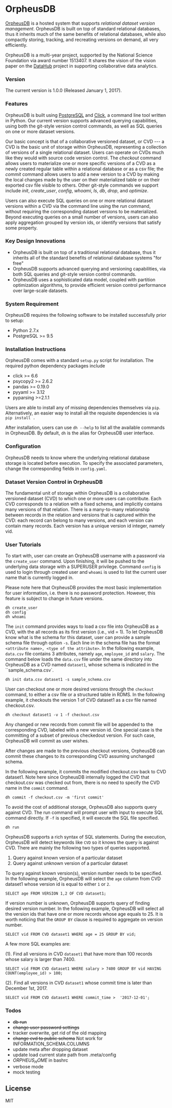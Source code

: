 # OrpheusDB
[OrpheusDB][orpheus] is a hosted system that supports _relational dataset version management_. OrpheusDB is built on top of standard relational databases, thus it inherits much of the same benefits of relational databases, while also compactly storing, tracking, and recreating versions on demand, all very efficiently.

OrpheusDB is a multi-year project, supported by the National Science Foundation via award number 1513407. It shares the vision of the vision paper on the [DataHub][datahub] project in supporting collaborative data analytics.


<!-- OrpheusDB is an open-sourced database that enable data version capability on relational database system.This repository is an implementation of ongoing research under the project OrpheusDB at the University of Illinois at Urbana Champaign led by [Prof. Aditya Parameswaran][prof]. -->


### Version
The current version is 1.0.0 (Released January 1, 2017).

### Features
OrpheusDB is built using [PostgreSQL][postgressite] and [Click][clicksite], a command line tool written in Python. Our current version supports advanced querying capabilities, using both the git-style version control commands, as well as SQL queries on one or more dataset versions.

Our basic concept is that of a collaborative versioned dataset, or CVD --- a CVD is the basic unit of storage within OrpheusDB, representing a collection of versions of a single relational dataset. Users can operate on CVDs much like they would with source code version control. The _checkout_ command allows users to materialize one or more specific versions of a CVD as a newly created regular table within a relational database or as a csv file; the _commit_ command allows users to add a new version to a CVD by making the local changes made by the user on their materialized table or on their exported csv file visible to others. Other git-style commands we support include _init_, _create\_user_, _config_, _whoami_, _ls_, _db_, _drop_, and _optimize_.

Users can also execute SQL queries on one or more relational dataset versions within a CVD via the command line using the _run_ command, without requiring the corresponding dataset versions to be materialized. Beyond executing queries on a small number of versions, users can also apply aggregation grouped by version ids, or identify versions that satisfy some property. <!-- TODO: UPDATE/INSERT/REMOVE -->

### Key Design Innovations
* OrpheusDB is built on top of a traditional relational database, thus it inherits all of the standard benefits of relational database systems "for free"
* OrpheusDB supports advanced querying and versioning capabilities, via both SQL queries and git-style version control commands.
* OrpheusDB uses a sophisticated data model, coupled with partition optimization algorithms, to provide efficient version control performance over large-scale datasets. 


### System Requirement
OrpheusDB requires the following software to be installed successfully prior to setup: 
* Python 2.7.x
* PostgreSQL >= 9.5

### Installation Instructions
OrpheusDB comes with a standard `setup.py` script for installation. The required python dependency packages include
* click >= 6.6
* psycopy2 >= 2.6.2
* pandas >= 0.19.0
* pyyaml >= 3.12
* pyparsing >=2.1.1

Users are able to install any of missing dependencies themselves via `pip`. Alternatively, an easier way to install all the requisite dependencies is via `pip install .`

After installation, users can use `dh --help` to list all the available commands in OrpheusDB. By default, `dh` is the alias for OrpheusDB user interface.

<!--
```
pip install .
dh --help
```
-->

### Configuration
OrpheusDB needs to know where the underlying relational database storage is located before execution. To specify the associated parameters, change the corresponding fields in `config.yaml`.

### Dataset Version Control in OrpheusDB
The fundamental unit of storage within OrpheusDB is a collaborative versioned dataset (CVD) to which one or more users can contribute. Each CVD corresponds to a relation with a fixed schema, and implicitly contains many versions of that relation. There is a many-to-many relationship between records in the relation and versions that is captured within the CVD: each record can belong to many versions, and each version can contain many records. Each version has a unique version id integer, namely vid.
<!-- Collaborative Version Dataset is the unit of operation in OrpheusDB. Each CVD stores dataset and its version information. Each version is represented with an unique version vid, _vid_. -->

### User Tutorials
To start with, user can create an OrpheusDB username with a password via the `create_user` command. Upon finishing, it will be pushed to the underlying data storage with a SUPERUSER privilege. Command `config` is used to login through created user and `whoami` is used to list the current user name that is currently logged in. 

Please note here that OrpheusDB provides the most basic implementation for user information, i.e. there is no password protection. However, this feature is subject to change in future versions.
```
dh create_user
dh config
dh whoami
```

The `init` command provides ways to load a csv file into OrpheusDB as a CVD, with the all records as its first version (i.e., vid = 1). To let OrpheusDB know what is the schema for this dataset, user can provide a sample schema file through option `-s`. Each line in the schema file has the format `<attribute name>, <type of the attribute>`. In the following example, `data.csv` file contains 3 attributes, namely `age`, `employee_id` and `salary`. The command below loads the `data.csv` file under the same directory into OrpheusDB as a CVD named `dataset1`, whose schema is indicated in the ``sample_schema.csv`. 

<!-- In the current release, only `csv` file format is supported in the `init`. -->

```
dh init data.csv dataset1 -s sample_schema.csv
```

User can checkout one or more desired versions through the `checkout` command, to either a csv file or a structured table in RDMS. <!-- Again, only `csv` format is supported. --> In the following example, it checkouts the version 1 of CVD dataset1 as a csv file named checkout.csv. 
```
dh checkout dataset1 -v 1 -f checkout.csv
```
Any changed or new records from commit file will be appended to the corresponding CVD, labeled with a new version id. One special case is the committing of a subset of previous checkedout version. For such case, OrpheusDB will commit as user wishes.

After changes are made to the previous checkout versions, OrpheusDB can commit these changes to its corresponding CVD assuming unchanged schema. 

In the following example, it commits the modified checkout.csv back to CVD dataset1. Note here since OrpheusDB internally logged the CVD that checkout.csv was checked out from, there is no need to specify the CVD name in the `commit` command. 
```
dh commit -f checkout.csv -m 'first commit'
```

To avoid the cost of additional storage, OrpheusDB also supports query against CVD. The run command will prompt user with input to execute SQL command directly. If `-f` is specified, it will execute the SQL file specified.  
```
dh run
```

OrpheusDB supports a rich syntax of SQL statements. During the execution, OrpheusDB will detect keywords like `CVD` so it knows the query is against CVD. There are mainly the following two types of queries supported.
1. Query against known version of a particular dataset
2. Query against unknown version of a particular dataset

To query against known version(s), version number needs to be specified. In the following example, OrpheusDB will select the `age` column from CVD dataset1 whose version id is equal to either `1` or `2`.
```
SELECT age FROM VERSION 1,2 OF CVD dataset1;
```

If version number is unknown, OrpheusDB supports query of finding desired version number. In the following example, OrpheusDB will select all the version ids that have one or more records whose age equals to 25. It is worth noticing that the `GROUP BY` clause is required to aggregate on version number.
```
SELECT vid FROM CVD dataset1 WHERE age = 25 GROUP BY vid;
```
A few more SQL examples are:

(1). Find all versions in CVD `dataset1` that have more than 100 records whose salary is larger than 7400.
```
SELECT vid FROM CVD dataset1 WHERE salary > 7400 GROUP BY vid HAVING COUNT(employee_id) > 100;
```
(2). Find all versions in CVD `dataset1` whose commit time is later than December 1st, 2017.
```
SELECT vid FROM CVD dataset1 WHERE commit_time >  '2017-12-01';
```



### Todos
 - ~~db run~~
 - ~~change user password settings~~
 - tracker overwrite, get rid of the old mapping
 - ~~change cvd to public schema~~ Not work for INFORMATION_SCHEMA.COLUMNS 
 - update meta after dropping dataset
 - update load current state path from .meta/config
 - $ORPHEUS_HOME$ in bashrc
 - verbose mode
 - mock testing
 
License
----

MIT

[//]: # (These are reference links used in the body of this note and get stripped out when the markdown processor does its job. There is no need to format nicely because it shouldn't be seen. Thanks SO - http://stackoverflow.com/questions/4823468/store-comments-in-markdown-syntax)

   [prof]: http://web.engr.illinois.edu/~adityagp/#
   [clicksite]: http://click.pocoo.org/5/
   [orpheus]: http://orpheus-db.github.io/
   [datahub]: https://arxiv.org/abs/1409.0798
   [postgressite]: https://www.postgresql.org/
